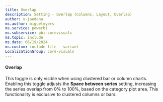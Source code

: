 ```yaml
---
title: Overlap
description: Setting - Overlap (Columns, Layout, Overlap)
author: v-jaedena
ms.author: miguelmyers
ms.service: powerbi
ms.subservice: pbi-corevisuals
ms.topic: include
ms.date: 06/19/2024
ms.custom: include file - variant
LocalizationGroup: core-visuals
---
```

#### Overlap

This toggle is only visible when using clustered bar or column charts. Enabling this toggle adjusts the **Space between series** setting, increasing the series overlap from 0% to 100%, based on the category plot area. This functionality is exclusive to clustered columns or bars.

